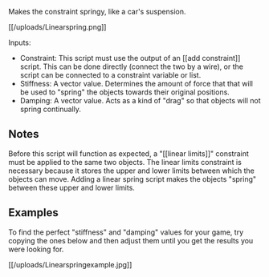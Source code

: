 Makes the constraint springy, like a car's suspension.

[[/uploads/Linearspring.png]]

Inputs:

* Constraint: This script must use the output of an [[add constraint]] script. This can be done directly (connect the two by a wire), or the script can be connected to a constraint variable or list.
* Stiffness: A vector value. Determines the amount of force that that will be used to "spring" the objects towards their original positions.
* Damping: A vector value. Acts as a kind of "drag" so that objects will not spring continually.

## Notes
Before this script will function as expected, a "[[linear limits]]" constraint must be applied to the same two objects. The linear limits constraint is necessary because it stores the upper and lower limits between which the objects can move. Adding a linear spring script makes the objects "spring" between these upper and lower limits.

## Examples
To find the perfect "stiffness" and "damping" values for your game, try copying the ones below and then adjust them until you get the results you were looking for.

[[/uploads/Linearspringexample.jpg]]